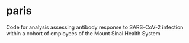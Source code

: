 # paris
Code for analysis assessing antibody response to SARS-CoV-2 infection within a cohort of employees of the Mount Sinai Health System

